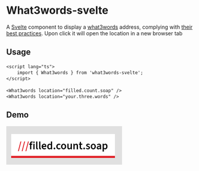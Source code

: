# What3words-svelte

A [Svelte](https://svelte.dev/) component to display a [what3words](https://what3words.com/) address, complying with [their best practices](https://developer.what3words.com/design/formatting-best-practice). Upon click it will open the location in a new browser tab

## Usage

```svelte
<script lang="ts">
	import { What3words } from 'what3words-svelte';
</script>

<What3words location="filled.count.soap" />
<What3words location="your.three.words" />
```

## Demo

![](.github/assets/demo.png)
